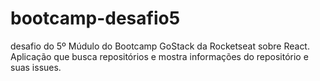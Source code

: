 # bootcamp-desafio5
  desafio do 5º Múdulo do Bootcamp GoStack da Rocketseat sobre React. Aplicação que busca repositórios e mostra informações do repositório e suas issues.
